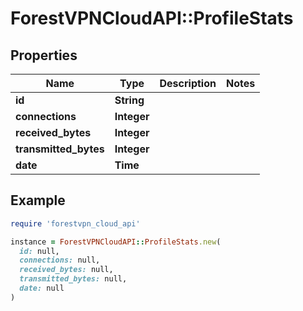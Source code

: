 # ForestVPNCloudAPI::ProfileStats

## Properties

| Name | Type | Description | Notes |
| ---- | ---- | ----------- | ----- |
| **id** | **String** |  |  |
| **connections** | **Integer** |  |  |
| **received_bytes** | **Integer** |  |  |
| **transmitted_bytes** | **Integer** |  |  |
| **date** | **Time** |  |  |

## Example

```ruby
require 'forestvpn_cloud_api'

instance = ForestVPNCloudAPI::ProfileStats.new(
  id: null,
  connections: null,
  received_bytes: null,
  transmitted_bytes: null,
  date: null
)
```

